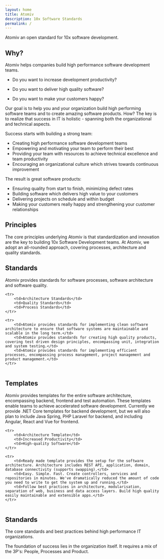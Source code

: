 ```yaml
---
layout: home
title: Atomiv
description: 10x Software Standards
permalink: /
---
```


Atomiv an open standard for 10x software development.

## Why?

Atomiv helps companies build high performance software development teams.

* Do you want to increase development productivity?</p>
* Do you want to deliver high quality software?</p>
* Do you want to make your customers happy?</p>

Our goal is to help you and your organization build high performing software teams and to create amazing software products. How? The key is to realize that success in IT is holistic - spanning both the organizational and technical aspects.

Success starts with building a strong team:

* Creating high performance software development teams
* Empowering and motivating your team to perform their best
* Providing your team with resources to achieve technical excellence and team productivity
* Encouraging an organizational culture which strives towards continuous improvement

The result is great software products:

* Ensuring quality from start to finish, minimizing defect rates
* Building software which delivers high value to your customers
* Delivering projects on schedule and within budget
* Making your customers really happy and strengthening your customer relationships


## Principles

The core principles underlying Atomiv is that standardization and innovation are the key to building 10x Software Development teams. At Atomiv, we adopt an all-rounded approach, covering processes, architecture and quality standards.

## Standards

Atomiv provides standards for software processes, software architecture and software quality.

<table>

	<tr>
		<td>Architecture Standards</td>
		<td>Quality Standards</td>
		<td>Process Standards</td>
	</tr>

	<tr>
		<td>Atomiv provides standards for implementing clean software architecture to ensure that software systems are maintainable and scalable in the long term.</td>
		<td>Atomiv provides standards for creating high quality products, covering test driven design principles, encompassing unit, integration and system testing.</td>
		<td>Atomiv provides standards for implementing efficient processes, encompassing process management, project management and product management.</td>
	</tr>

</table>

<!-- TODO: Insert links from headings to navbar: Architecture, Quality, Process -->

## Templates

Atomiv provides templates for the entire software architecture, encompassing backend, frontend and test automation. These templates enable teams to achieve accelerated software development. Currently we provide .NET Core templates for backend development, but we will also plan to include Java Spring, PHP Laravel for backend, and including Angular, React and Vue for frontend.

<table>

	<tr>
		<td>Architecture Template</td>
		<td>Increased Productivity</td>
		<td>High-quality Software</td>
	</tr>

	<tr>
		<td>Ready made template provides the setup for the software architecture. Architecture includes REST API, application, domain, database connectivity (supports swapping).</td>
		<td>Easy. Simple. Fast. Create controllers, services and repositories in minutes. We've dramatically reduced the amount of code you need to write to get the system up and running.</td>
		<td>Follow best practices in architecture, modularisation, separation of web, business and data access layers. Build high quality easily maintainable and extensible apps.</td>
	</tr>

</table>



<!-- TODO: Link to Docs for Getting started page -->


## Standards

The core standards and best practices behind high performance IT organizations.

The foundation of success lies in the organization itself. It requires a mix of the 3P's: People, Processes and Product.





<!-- TODO: DELETE -->

<!--

<h2>Recent Articles</h2>

<ul>

{% for post in site.posts reversed %}
<li><a href="{{ site.url }}{{ post.url }}">{{ post.title }}</a></li>
{% endfor %}

</ul>

-->